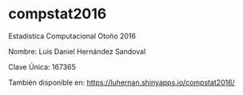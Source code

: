 # compstat2016
Estadística Computacional Otoño 2016

Nombre: Luis Daniel Hernández Sandoval

Clave Única: 167365

También disponible en: https://luhernan.shinyapps.io/compstat2016/
